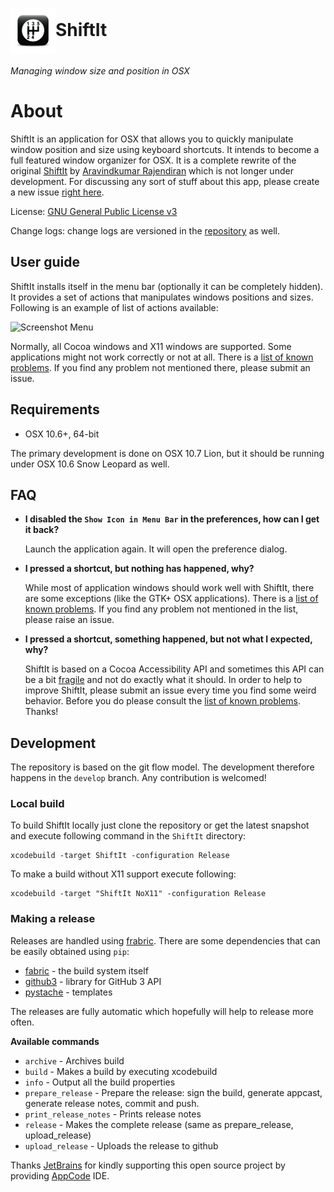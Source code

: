 <h1><img src="https://github.com/fikovnik/ShiftIt/raw/master/artwork/ShiftIt.png" width="72" height="72" valign="middle"/>ShiftIt</h1>

*Managing window size and position in OSX*

# About

ShiftIt is an application for OSX that allows you to quickly manipulate window position and size using keyboard shortcuts. It intends to become a full featured window organizer for OSX.
It is a complete rewrite of the original [ShiftIt][1] by [Aravindkumar Rajendiran][2] which is not longer under development. For discussing any sort of stuff about this app, please create a new issue [right here][3].

License: [GNU General Public License v3][5]

Change logs: change logs are versioned in the [repository](https://github.com/fikovnik/ShiftIt/tree/develop/release) as well.

## User guide

ShiftIt installs itself in the menu bar (optionally it can be completely hidden). It provides a set of actions that manipulates windows positions and sizes. Following is an example of list of actions available:

![Screenshot Menu](https://raw.github.com/fikovnik/ShiftIt/develop/docs/schreenshot-menu.png)

Normally, all Cocoa windows and X11 windows are supported. Some applications might not work correctly or not at all. There is a [list of known problems](https://github.com/fikovnik/ShiftIt/wiki/Application-Compatibility-Issues). If you find any problem not mentioned there, please submit an issue.

## Requirements

* OSX 10.6+, 64-bit

The primary development is done on OSX 10.7 Lion, but it should be running under OSX 10.6 Snow Leopard as well. 

## FAQ

* **I disabled the `Show Icon in Menu Bar` in the preferences, how can I get it back?**

  Launch the application again. It will open the preference dialog.

* **I pressed a shortcut, but nothing has happened, why?**

  While most of application windows should work well with ShiftIt, there are some exceptions (like the GTK+ OSX applications). There is a [list of known problems](https://github.com/fikovnik/ShiftIt/wiki/Application-Compatibility-Issues). If you find any problem not mentioned in the list, please raise an issue.

* **I pressed a shortcut, something happened, but not what I expected, why?**

  ShiftIt is based on a Cocoa Accessibility API and sometimes this API can be a bit [fragile](http://lists.apple.com/archives/accessibility-dev/2011/Aug/msg00031.html) and not do exactly what it should. In order to help to improve ShiftIt, please submit an issue every time you find some weird behavior. Before you do please consult the [list of known problems](https://github.com/fikovnik/ShiftIt/wiki/Application-Compatibility-Issues). Thanks!

## Development

The repository is based on the git flow model. The development therefore happens in the `develop` branch. Any contribution is welcomed!

### Local build

To build ShiftIt locally just clone the repository or get the latest snapshot and execute following command in the `ShiftIt` directory:

    xcodebuild -target ShiftIt -configuration Release

To make a build without X11 support execute following:

    xcodebuild -target "ShiftIt NoX11" -configuration Release

### Making a release

Releases are handled using [frabric](http://docs.fabfile.org/en/1.5/). There are some dependencies that can be easily obtained using `pip`:

* [fabric](http://docs.fabfile.org/en/1.5/) - the build system itself
* [github3](https://github.com/sigmavirus24/github3.py) - library for GitHub 3 API
* [pystache](https://github.com/defunkt/pystache) - templates 

The releases are fully automatic which hopefully will help to release more often.

**Available commands**

* `archive` - Archives build
* `build` - Makes a build by executing xcodebuild
* `info` - Output all the build properties
* `prepare_release` - Prepare the release: sign the build, generate appcast, generate release notes, commit and push.
* `print_release_notes` - Prints release notes
* `release` - Makes the complete release (same as prepare_release, upload_release)
* `upload_release` - Uploads the release to github

Thanks [JetBrains](http://www.jetbrains.com/) for kindly supporting this open source project by providing [AppCode](http://www.jetbrains.com/objc/) IDE.

  [1]: http://code.google.com/p/shiftit/
  [2]: http://ca.linkedin.com/in/aravind88
  [3]: https://github.com/fikovnik/ShiftIt/issues
  [4]: http://groups.google.com/group/shiftitapp
  [5]: http://www.gnu.org/licenses/gpl.html
  [7]: http://code.google.com/p/shortcutrecorder/
  [8]: https://github.com/fikovnik/FMT
  [9]: http://nkuyu.net/apps/shiftit/release-notes-1.5.html
  [10]: http://nkuyu.net/apps/shiftit/release-notes-1.4.1.html
  [11]: http://nkuyu.net/apps/shiftit/release-notes-1.4.html
  [12]: http://nkuyu.net/apps/shiftit/release-notes-1.3.html
